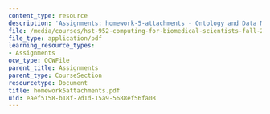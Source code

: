 ```yaml
---
content_type: resource
description: 'Assignments: homework-5-attachments - Ontology and Data Model'
file: /media/courses/hst-952-computing-for-biomedical-scientists-fall-2002/eaef5158b18f7d1d15a95688ef56fa08_homework5attachments.pdf
file_type: application/pdf
learning_resource_types:
- Assignments
ocw_type: OCWFile
parent_title: Assignments
parent_type: CourseSection
resourcetype: Document
title: homework5attachments.pdf
uid: eaef5158-b18f-7d1d-15a9-5688ef56fa08
---
```

